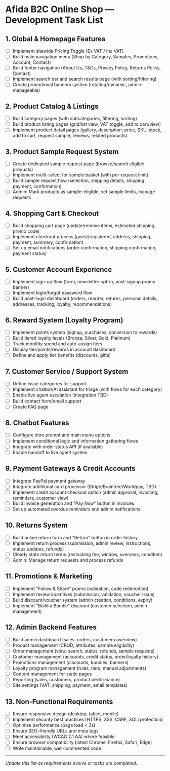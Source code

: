 # Afida B2C Online Shop — Development Task List

## 1. Global & Homepage Features
- [ ] Implement sitewide Pricing Toggle (Ex VAT / Inc VAT)
- [ ] Build main navigation menu (Shop by Category, Samples, Promotions, Account, Contact)
- [ ] Build footer navigation (About Us, T&Cs, Privacy Policy, Returns Policy, Contact)
- [ ] Implement search bar and search results page (with sorting/filtering)
- [ ] Create promotional banners system (rotating/dynamic, admin-manageable)

## 2. Product Catalog & Listings
- [ ] Build category pages (with subcategories, filtering, sorting)
- [ ] Build product listing pages (grid/list view, VAT toggle, add to cart/view)
- [ ] Implement product detail pages (gallery, description, price, SKU, stock, add to cart, request sample, reviews, related products)

## 3. Product Sample Request System
- [ ] Create dedicated sample request page (browse/search eligible products)
- [ ] Implement multi-select for sample basket (with per-request limit)
- [ ] Build sample request flow (selection, shipping details, shipping payment, confirmation)
- [ ] Admin: Mark products as sample-eligible, set sample limits, manage requests

## 4. Shopping Cart & Checkout
- [ ] Build shopping cart page (update/remove items, estimated shipping, promo code)
- [ ] Implement checkout process (guest/registered, address, shipping, payment, summary, confirmation)
- [ ] Set up email notifications (order confirmation, shipping confirmation, payment status)

## 5. Customer Account Experience
- [ ] Implement sign-up flow (form, newsletter opt-in, post-signup promo banner)
- [ ] Implement login/forgot password flow
- [ ] Build post-login dashboard (orders, reorder, returns, personal details, addresses, tracking, loyalty, recommendations)

## 6. Reward System (Loyalty Program)
- [ ] Implement points system (signup, purchases, conversion to rewards)
- [ ] Build tiered loyalty levels (Bronze, Silver, Gold, Platinum)
- [ ] Track monthly spend and auto-assign tiers
- [ ] Display tier/points/rewards in account dashboard
- [ ] Define and apply tier benefits (discounts, gifts)

## 7. Customer Service / Support System
- [ ] Define issue categories for support
- [ ] Implement chatbot/AI assistant for triage (with flows for each category)
- [ ] Enable live agent escalation (integration TBD)
- [ ] Build contact form/email support
- [ ] Create FAQ page

## 8. Chatbot Features
- [ ] Configure intro prompt and main menu options
- [ ] Implement conditional logic and information gathering flows
- [ ] Integrate with order status API (if available)
- [ ] Enable handoff to live agent system

## 9. Payment Gateways & Credit Accounts
- [ ] Integrate PayPal payment gateway
- [ ] Integrate additional card processor (Stripe/Braintree/Worldpay, TBD)
- [ ] Implement credit account checkout option (admin approval, invoicing, reminders, customer view)
- [ ] Build invoice generation and "Pay Now" button in invoices
- [ ] Set up automated overdue reminders and admin notifications

## 10. Returns System
- [ ] Build online return form and "Return" button in order history
- [ ] Implement return process (submission, admin review, instructions, status updates, refunds)
- [ ] Clearly state return terms (restocking fee, window, overseas, condition)
- [ ] Admin: Manage return requests and process refunds

## 11. Promotions & Marketing
- [ ] Implement "Follow & Share" promo (validation, code redemption)
- [ ] Implement review incentives (submission, validation, voucher issue)
- [ ] Build discount/voucher system (admin creation, conditions, expiry)
- [ ] Implement "Build a Bundle" discount (customer selection, admin management)

## 12. Admin Backend Features
- [ ] Build admin dashboard (sales, orders, customers overview)
- [ ] Product management (CRUD, attributes, sample eligibility)
- [ ] Order management (view, search, status, refunds, sample requests)
- [ ] Customer management (accounts, credit status, order/loyalty history)
- [ ] Promotions management (discounts, bundles, banners)
- [ ] Loyalty program management (rules, tiers, manual adjustments)
- [ ] Content management for static pages
- [ ] Reporting (sales, customers, product performance)
- [ ] Site settings (VAT, shipping, payment, email templates)

## 13. Non-Functional Requirements
- [ ] Ensure responsive design (desktop, tablet, mobile)
- [ ] Implement security best practices (HTTPS, XSS, CSRF, SQLi protection)
- [ ] Optimize performance (page load < 3s)
- [ ] Ensure SEO-friendly URLs and meta tags
- [ ] Meet accessibility (WCAG 2.1 AA) where feasible
- [ ] Ensure browser compatibility (latest Chrome, Firefox, Safari, Edge)
- [ ] Write maintainable, well-commented code

---

*Update this list as requirements evolve or tasks are completed.*